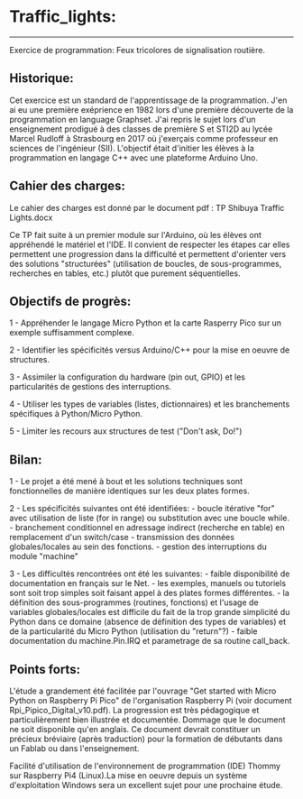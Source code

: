 # Traffic_lights:
-----------------

Exercice de programmation: Feux tricolores de signalisation routière.

Historique:
-----------

Cet exercice est un standard de l'apprentissage de la programmation.
J'en ai eu une première exéprience en 1982 lors d'une première découverte de la programmation en language Graphset.
J'ai repris le sujet lors d'un enseignement prodigué à des classes de première S et STI2D au lycée
Marcel Rudloff à Strasbourg en 2017 où j'exerçais comme professeur en sciences de l'ingénieur (SII).
L'objectif était d'initier les élèves à la programmation en langage C++ avec une plateforme Arduino Uno.

Cahier des charges:
-------------------

Le cahier des charges est donné par le document pdf : TP Shibuya Traffic Lights.docx

Ce TP fait suite à un premier module sur l'Arduino, où les élèves ont appréhendé le matériel et l'IDE.
Il convient de respecter les étapes car elles permettent une progression dans la difficulté et permettent
d'orienter vers des solutions "structurées" (utilisation de boucles, de sous-programmes, recherches en tables, etc.)
plutôt que purement séquentielles.

Objectifs de progrès:
---------------------

1 - Appréhender le langage Micro Python et la carte Rasperry Pico sur un exemple suffisamment complexe.

2 - Identifier les spécificités versus Arduino/C++ pour la mise en oeuvre de structures.

3 - Assimiler la configuration du hardware (pin out, GPIO) et les particularités de gestions des interruptions.

4 - Utiliser les types de variables (listes, dictionnaires) et les branchements spécifiques à Python/Micro Python.

5 - Limiter les recours aux structures de test ("Don't ask, Do!")

Bilan:
------

1 - Le projet a été mené à bout et les solutions techniques sont fonctionnelles de manière identiques sur les
    deux plates formes.

2 - Les spécificités suivantes ont été identifiées:
	- boucle itérative "for" avec utilisation de liste (for in range) ou substitution avec une boucle while.
	- branchement conditionnel en adressage indirect (recherche en table) en remplacement d'un switch/case
	- transmission des données globales/locales au sein des fonctions.
	- gestion des interruptions du module "machine"

3 - Les difficultés rencontrées ont été les suivantes:
	- faible disponibilité de documentation en français sur le Net.
	- les exemples, manuels ou tutoriels sont soit trop simples soit faisant appel à des plates formes différentes.
	- la définition des sous-programmes (routines, fonctions) et l'usage de variables globales/locales est difficile
	  du fait de la trop grande simplicité du Python dans ce domaine (absence de définition des types de variables)
	  et de la particularité du Micro Python (utilisation du "return"?)
	- faible documentation du machine.Pin.IRQ et parametrage de sa routine call_back.

Points forts:
-------------

L'étude a grandement été facilitée par l'ouvrage "Get started with Micro Python on Raspberry Pi Pico" de l'organisation
Raspberry Pi (voir document Rpi_Pipico_Digital_v10.pdf). La progression est très pédagogique et particulièrement bien
illustrée et documentée. Dommage que le document ne soit disponible qu'en anglais. Ce document devrait constituer
un précieux bréviaire (après traduction) pour la formation de débutants dans un Fablab ou dans l'enseignement.

Facilité d'utilisation de l'environnement de programmation (IDE) Thommy sur Raspberry Pi4 (Linux).La mise en oeuvre depuis
un système d'exploitation Windows sera un excellent sujet pour une prochaine étude.
